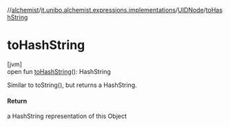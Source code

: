 //[alchemist](../../../index.md)/[it.unibo.alchemist.expressions.implementations](../index.md)/[UIDNode](index.md)/[toHashString](to-hash-string.md)

# toHashString

[jvm]\
open fun [toHashString](to-hash-string.md)(): HashString

Similar to toString(), but returns a HashString.

#### Return

a HashString representation of this Object
